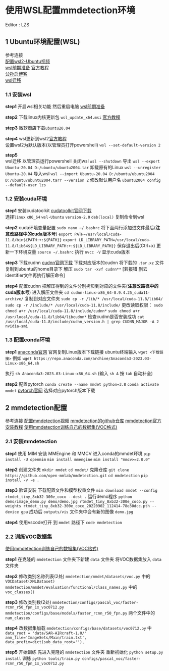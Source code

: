# 使用WSL配置mmdetection环境

Editor : LZS

## 1 Ubuntu环境配置(WSL)

参考连接  
[配置wsl2-Ubuntu视频](https://www.bilibili.com/video/BV1o8411C7wm/)  
[wsl前期准备](https://blog.csdn.net/B11050729/article/details/132580410)
[官方教程](https://learn.microsoft.com/zh-cn/windows/wsl/install-manual)  
[公孙启博客](https://www.gongsunqi.xyz/posts/3c995b2a/)  
[wsl迁移](https://zhuanlan.zhihu.com/p/406917270)  

### 1.1 安装wsl

**step1**
开启wsl相关功能 然后重启电脑 [wsl前期准备](https://blog.csdn.net/B11050729/article/details/132580410)

**step2**
下载linux内核更新包 `wsl_update_x64.msi` [官方教程](https://learn.microsoft.com/zh-cn/windows/wsl/install-manual)  

**step3**
微软商店下载`ubuntu20.04`

**step4**
wsl更新到wsl2[官方教程](https://learn.microsoft.com/zh-cn/windows/wsl/install-manual)  
设置wsl2为默认版本(以管理员打开powershell)
`wsl --set-default-version 2`

**step5**  
wsl迁移
以管理员运行powershell
关闭wsl
`wsl --shutdown`
导出
`wsl --export Ubuntu-20.04 D:/ubuntu/ubuntu2004.tar`
卸载原有的Linux
`wsl --unregister Ubuntu-20.04`
导入wsl
`wsl --import Ubuntu-20.04 D:/ubuntu/ubuntu2004 D:/ubuntu/ubuntu2004.tarr --version 2`
修改默认用户名
`ubuntu2004 config --default-user lzs`

### 1.2 安装cuda环境

**step1**
安装cudatoolkit
[cudatoolkit官网下载](https://developer.nvidia.com/cuda-toolkit-archive)  
选择`linux` `x86_64` `wsl-Ubuntu` `version-2.0` `deb(local)`
复制命令到wsl

**step2**
cuda环境变量配置
`sudo nano ~/.bashrc`
将下面两行添加进文件最后(**注意改路径中的cuda版本号**)
`export PATH=/usr/local/cuda-11.8/bin${PATH:+:${PATH}}`
``export LD_LIBRARY_PATH=/usr/local/cuda-11.8/lib64${LD_LIBRARY_PATH:+:${LD_LIBRARY_PATH}}``
保存退出后(Ctrl+x)
更新一下环境变量
`source ~/.bashrc`
执行 `nvcc -V` 显示cuda版本

**step3**
下载cudnn
[cudnn官网下载](https://developer.nvidia.com/rdp/cudnn-archive)
下载对应版本的cudnn
将下载的 `.tar.xz` 文件复制到ubuntu的home目录下
解压
`sudo tar -xvf cudnn**`
[若报错 删去identifier文件再执行解压命令]

**step4**
配置cudnn
把解压得到的文件分别拷贝到对应的文件夹(**注意改路径中的cuda版本号**)
进入解压文件夹
`cd cudnn-linux-x86_64-8.9.4.25_cuda11-archive/`
复制到对应文件夹
`sudo cp -r /lib/* /usr/local/cuda-11.8/lib64/`
`sudo cp -r /include/* /usr/local/cuda-11.8/include/`
更改读取权限：
`sudo chmod a+r /usr/local/cuda-11.8/include/cudnn*`
`sudo chmod a+r /usr/local/cuda-11.8/lib64/libcudnn*`
检查cudnn是否安装成功
`cat /usr/local/cuda-11.8/include/cudnn_version.h | grep CUDNN_MAJOR -A 2`
`nvidia-smi`

### 1.3 配置conda环境

**step1**
[anaconda官网](https://www.anaconda.com/download)
官网复制Linux版本下载链接
ubuntu终端输入 `wget <下载链接>` 例如
`wget https://repo.anaconda.com/archive/Anaconda3-2023.03-Linux-x86_64.sh`

执行
`sh Anaconda3-2023.03-Linux-x86_64.sh`
(输入 `sh A` 按 `tab` 自动补全)

**step2**
配置pytorch
`conda create --name mmdet python=3.8`
`conda activate mmdet`
[pytorch官网](https://pytorch.org/get-started/previous-versions/)
选择对应pytorch版本下载

## 2 mmdetection配置

参考连接
[配置mmdetection视频](https://www.bilibili.com/video/BV1jV411U7zb/)
[mmdetection的github仓库](https://github.com/open-mmlab/mmdetection)
[mmdetection官方安装教程](https://mmdetection.readthedocs.io/zh-cn/latest/get_started.html)
[使用mmdetection训练自己的数据集(VOC格式)](https://juejin.cn/post/7011481869472514056)

### 2.1 安装mmdetection

**step1**
使用 MIM 安装 MMEngine 和 MMCV
进入conda的mmdet环境
`pip install -U openmim`
`mim install mmengine`
`mim install "mmcv>=2.0.0"`

**step2**
创建文件夹
`mkdir mmdet`
`cd mmdet/`
克隆仓库
`git clone https://github.com/open-mmlab/mmdetection.git`
`cd mmdetection`
`pip install -v -e .`

**step3**
验证安装
下载配置文件和模型权重文件
`mim download mmdet --config rtmdet_tiny_8xb32-300e_coco --dest .`
运行demo程序
`python demo/image_demo.py demo/demo.jpg rtmdet_tiny_8xb32-300e_coco.py --weights rtmdet_tiny_8xb32-300e_coco_20220902_112414-78e30dcc.pth --device gpu`
成功后 `outputs/vis` 文件夹中会有新的图像 `demo.jpg`

**step4**
使用vscode打开
到 `mmdet` 路径下
`code mmdetection`

### 2.2 训练VOC数据集

[使用mmdetection训练自己的数据集(VOC格式)](https://juejin.cn/post/7011481869472514056)

**step1**
在克隆的 `mmdetection` 文件夹下新建 `data` 文件夹
将VOC数据集放入 `data` 文件夹

**step2**
修改类别名称列表(2处)
`mmdetection/mmdet/datasets/voc.py` 中的 `VOCDataset(XMLDataset)`
`mmdetection/mmdet/evaluation/functional/class_names.py` 中的 `voc_classes()`

**step3**
修改类别数(2处)
`mmdetection/configs/pascal_voc/faster-rcnn_r50_fpn_1x_voc0712.py`
`mmdetection/configs/base/models/faster_rcnn_r50_fpn.py`
两个文件中的 `num_classes`

**step4**
改数据集加载
`mmdetection/configs/base/datasets/voc0712.py`
中
`data_root = 'data/SAR-AIRcraft-1.0/'`  
`ann_file='ImageSets/Main/train.txt',`
`data_prefix=dict(sub_data_root=''),`

**step5**
开始训练
先进入克隆的 `mmdetection` 文件夹
重新初始化
`python setup.py install`
训练
`python tools/train.py configs/pascal_voc/faster-rcnn_r50_fpn_1x_voc0712.py`
